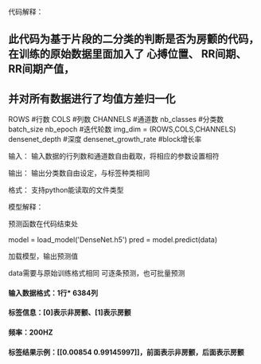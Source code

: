 代码解释：

## 此代码为基于片段的二分类的判断是否为房颤的代码，在训练的原始数据里面加入了 心搏位置、 RR间期、RR间期产值，
## 并对所有数据进行了均值方差归一化

ROWS #行数
COLS #列数
CHANNELS #通道数
nb_classes #分类数
batch_size
nb_epoch #迭代轮数
img_dim = (ROWS,COLS,CHANNELS)
densenet_depth #深度
densenet_growth_rate #block增长率

输入：
输入数据的行列数和通道数自由截取，将相应的参数设置相符

输出：
输出分类数自由设定，与标签种类相同

格式：
支持python能读取的文件类型

模型解释：

预测函数在代码结束处

model = load_model('DenseNet.h5')
pred = model.predict(data)

加载模型，输出预测值

data需要与原始训练格式相同
可逐条预测，也可批量预测



#### 输入数据格式：1行* 6384列

#### 标签信息：[0]表示非房颤、[1]表示房颤

#### 频率：200HZ

#### 标签结果示例：[[0.00854    0.99145997]]，前面表示非房颤，后面表示房颤
